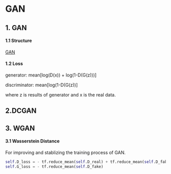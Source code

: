 # GAN

## 1. GAN

#### 1.1 Structure

[GAN](http://ss.csdn.net/p?https://mmbiz.qpic.cn/mmbiz_png/iaTa8ut6HiawCUoIVNsXpWVcLibMiaesQkjxuxMTNqrJJy7A9mNicyyGwqWmKJWUseJgBhlNOKBIOc9B3Gr64umFrJA/0?wx_fmt=png)

#### 1.2 Loss

generator: mean[log(D(x)) + log(1-D(G(z)))]

discriminator: mean[log(1-D(G(z))]

where z is results of generator and x is the real data.

## 2.DCGAN

## 3. WGAN

#### 3.1 Wasserstein Distance

For improving and stablizing the training process of GAN.

```python
self.D_loss = - tf.reduce_mean(self.D_real) + tf.reduce_mean(self.D_fake)
self.G_loss = - tf.reduce_mean(self.D_fake)
```

